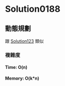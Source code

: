 # Solution0188

## 動態規劃

跟 [Solution123](../Solution0101_0150/Solution0123.md) 類似

### 複雜度

#### Time: O(n)

#### Memory: O(k*n)
